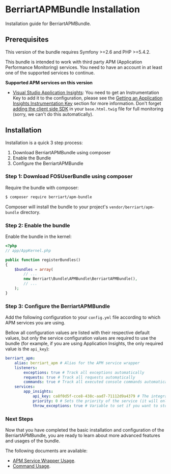 # BerriartAPMBundle Installation

Installation guide for BerriartAPMBundle.

## Prerequisites

This version of the bundle requires Symfony >=2.6 and PHP >=5.4.2.

This bundle is intended to work with third party APM (Application Performance Monitoring) services.
You need to have an account in at least one of the supported services to continue.

**Supported APM services on this version**

- [Visual Studio Application Insights](https://azure.microsoft.com/en-us/services/application-insights/): You need to get an Instrumentation
Key to add it to the configuration, please see the [Getting an Application Insights Instrumentation Key](https://github.com/Microsoft/AppInsights-Home/wiki#getting-an-application-insights-instrumentation-key)
section for more information. Don't forget [adding the client side SDK](https://azure.microsoft.com/en-gb/documentation/articles/app-insights-javascript/)
in your `base.html.twig` file for full monitoring (sorry, we can't do this automatically).

## Installation

Installation is a quick 3 step process:

1. Download BerriartAPMBundle using composer
2. Enable the Bundle
3. Configure the BerriartAPMBundle

### Step 1: Download FOSUserBundle using composer

Require the bundle with composer:

```bash
$ composer require berriart/apm-bundle
```

Composer will install the bundle to your project's `vendor/berriart/apm-bundle` directory.

### Step 2: Enable the bundle

Enable the bundle in the kernel:

```php
<?php
// app/AppKernel.php

public function registerBundles()
{
    $bundles = array(
        // ...
        new Berriart\Bundle\APMBundle\BerriartAPMBundle(),
        // ...
    );
}
```

### Step 3: Configure the BerriartAPMBundle

Add the following configuration to your ``config.yml`` file according to which APM services
you are using.

Bellow all configuration values are listed with their respective default values, but only the
service configuration values are required to use the bundle (for example, if you are using
Application Insights, the only required value is the `api_key`):

```yaml
berriart_apm:
    alias: berriart_apm # Alias for the APM service wrapper
    listeners:
        exceptions: true # Track all exceptions automatically
        requests: true # Track all requests automatically
        commands: true # Track all executed console commands automatically
    services:
        app_insights:
            api_key: ca8f0d5f-cce8-438c-aad7-71112d9a4379 # The integration key for VS Application Insights
            priority: 0 # Sets the priority of the service (it will only affect the execution order)
            throw_exceptions: true # Variable to set if you want to stop propagation of the exception or not
```

### Next Steps

Now that you have completed the basic installation and configuration of the
BerriartAPMBundle, you are ready to learn about more advanced features and usages
of the bundle.

The following documents are available:

- [APM Service Wrapper Usage](client_usage.md).
- [Command Usage](commands.md).
